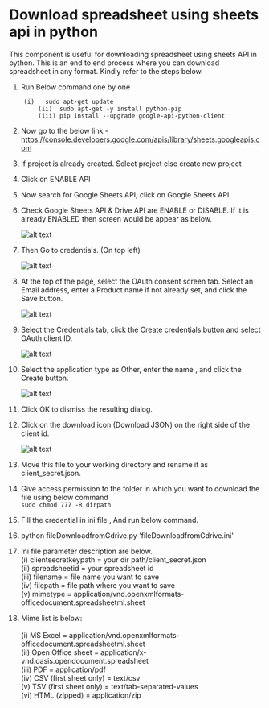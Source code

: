 
# Download spreadsheet using sheets api in python

This component is useful for downloading spreadsheet using sheets API in python. This is an end to end process where you can download spreadsheet in any format. Kindly refer to the steps below. 

	
1. Run Below command one by one <br />
```
	(i)   sudo apt-get update 
    	(ii)  sudo apt-get -y install python-pip 
     	(iii) pip install --upgrade google-api-python-client
```

2. Now go to the below link - <br />
	https://console.developers.google.com/apis/library/sheets.googleapis.com <br />
	
3.  If project is already created. Select project else create new project
4.  Click on ENABLE API
5.  Now search for Google Sheets API, click on Google Sheets API.
6.  Check Google Sheets API & Drive API are ENABLE or DISABLE. If it is already ENABLED then screen would be appear as below.

    ![alt text](https://drive.google.com/uc?id=1RThQoMtWDpSsQ4LS0afHwt8sU5fzTN6a)
      
7.  Then Go to credentials. (On top left)

    ![alt text](https://drive.google.com/uc?id=1VNDo-XQk7PeLDYSUqJVZ9j83CtJpCiSF)
    
8.  At the top of the page, select the OAuth consent screen tab. Select an Email address, enter a Product name if not already set, and click the Save button.  

    ![alt text](https://drive.google.com/uc?id=142bqjHK6q8yiA7lqneqOeDnseV5Rw2Vq)

9.  Select the Credentials tab, click the Create credentials button and select OAuth client ID.
    
    ![alt text](https://drive.google.com/uc?id=1gxm1UpnwOuhVC4myFWUyBuuN242V_xXF)
    
10. Select the application type as Other, enter the name , and click the Create button.

    ![alt text](https://drive.google.com/uc?id=1vM-D-mu7wc4r4DbFdpkz72HxKgcbffaG)
    
11. Click OK to dismiss the resulting dialog. 
12. Click on the download icon (Download JSON) on the right side of the client id.

    ![alt text](https://drive.google.com/uc?id=1ie6FDIvxeSj54g5MGEfb11uVvo_XZZVu)
    
13.  Move this file to your working directory and rename it as client_secret.json.
14.  Give access permission to the folder in which you want to download the file using below command<br />
	```
	 sudo chmod 777 -R dirpath
	```
15.  Fill the credential in ini file , And run below command.
16.  python fileDownloadfromGdrive.py 'fileDownloadfromGdrive.ini'

17. Ini file parameter description are below.<br />
    (i) clientsecretkeypath = your dir path/client_secret.json<br />
    (ii) spreadsheetid = your spreadsheet id<br />
    (iii) filename = file name you want to save<br />
    (iv) filepath = file path where you want to save<br />
    (v) mimetype = application/vnd.openxmlformats-officedocument.spreadsheetml.sheet

18. Mime list is below:	<br />	
    (i) MS Excel = application/vnd.openxmlformats-officedocument.spreadsheetml.sheet <br />
    (ii) Open Office sheet = application/x-vnd.oasis.opendocument.spreadsheet <br />
    (iii) PDF = application/pdf<br /> 
    (iv) CSV (first sheet only) = text/csv <br />
    (v) TSV (first sheet only)  = text/tab-separated-values <br />
    (vi) HTML (zipped) = application/zip
